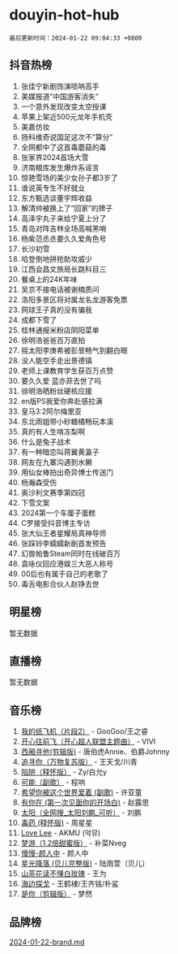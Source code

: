 # douyin-hot-hub

`最后更新时间：2024-01-22 09:04:33 +0800`

## 抖音热榜

1. 张佳宁新剧饰演唢呐高手
1. 美媒报道“中国游客消失”
1. 一个意外发现改变太空授课
1. 苹果上架近500元龙年手机壳
1. 美嘉仿妆
1. 扬科维奇说国足这次不“算分”
1. 全网都中了这首毒蘑菇的毒
1. 张家界2024首场大雪
1. 济南粮库发生爆炸系谣言
1. 惊艳雪场的美少女孙子都3岁了
1. 谁说英专生不好就业
1. 东方甄选谈董宇辉收益
1. 解清帅被换上了“回家”的牌子
1. 高泽宇丸子来给宁夏上分了
1. 青岛对阵吉林全场高喊黑哨
1. 杨紫范丞丞要久久爱角色号
1. 长沙初雪
1. 哈登倒地拼抢助攻威少
1. 江西会昌文旅局长跳科目三
1. 餐桌上的24K年味
1. 吴京不接电话被谢楠质问
1. 洛阳多景区将对属龙名龙游客免票
1. 网球王子真的没有骗我
1. 成都下雪了
1. 桂林通报米粉店阴阳菜单
1. 徐明浩爸爸百万直拍
1. 摇太阳李庚希被彭昱畅气到翻白眼
1. 没人能空手走出景德镇
1. 老师上课教育学生获百万点赞
1. 要久久爱 蓝亦菲去世了吗
1. 徐明浩晒粉丝硬核应援
1. en版PS我爱你奔赴感拉满
1. 皇马3:2阿尔梅里亚
1. 东北雨姐带小砂糖橘畅玩本溪
1. 真的有人生啃冻梨啊
1. 什么是兔子战术
1. 有一种暗恋叫蒋翼黄瀛子
1. 网友在九寨沟遇到水獭
1. 用仙女棒拍出奇异博士传送门
1. 杨瀚森受伤
1. 奥沙利文赛季第四冠
1. 下雪文案
1. 2024第一个车厘子蛋糕
1. C罗接受抖音博主专访
1. 张大仙王者星耀局真神导师
1. 张踩铃李蠕蠕新剧首发预告
1. 幻兽帕鲁Steam同时在线破百万
1. 袁咏仪回应港娱三大恶人称号
1. 00后也有属于自己的老歌了
1. 毒舌电影合伙人赵铮去世

## 明星榜

暂无数据

## 直播榜

暂无数据

## 音乐榜

1. [我的纸飞机（片段2）](https://sf86-cdn-tos.douyinstatic.com/obj/tos-cn-ve-2774/oM2ZrKcg2CD5AeRB2gkeXOFB1IxAGJdZPazYHf) - GooGoo/王之睿
1. [开心往前飞（开心超人联盟主题曲）](https://sf86-cdn-tos.douyinstatic.com/obj/tos-cn-ve-2774/9d8fb7c82cf1421fb93a9fe925275e0a) - VIVI
1. [西厢寻他(剪辑版)](https://sf86-cdn-tos.douyinstatic.com/obj/tos-cn-ve-2774/oUsAVfAQKlRNxEv5qxvIB8o5qmIWUcXbzJKJhw) - 唐伯虎Annie、伯爵Johnny
1. [追寻你（万物复苏版）](https://sf86-cdn-tos.douyinstatic.com/obj/tos-cn-ve-2774/oYeAZJsbjIDit9APmBg8u6uDUQnHmoCf3gbo74) - 王天戈/川青
1. [陷阱（释怀版）](https://sf86-cdn-tos.douyinstatic.com/obj/tos-cn-ve-2774/oE8C21LeZrzKLDFfQYgMzx4GAIHageG5IzayY7) - Zy/白允y
1. [可能（副歌）](https://sf3-cdn-tos.douyinstatic.com/obj/tos-cn-ve-2774/cde1731888894259b333569393c2fb51) - 程响
1. [希望你被这个世界爱着 (副歌)](https://sf86-cdn-tos.douyinstatic.com/obj/tos-cn-ve-2774/oUHCmWQfZlE3QQBKBeD8rCFLpJzPgCpImhsxMt) - 许亚童
1. [有你在 (第一次见面你的开场白)](https://sf6-cdn-tos.douyinstatic.com/obj/tos-cn-ve-2774/oAthrQ3ClJBfI57uBoFEgNDYtNCZ0TSYQQfxQ0) - 赵露思
1. [太阳（全网搜_太阳刘鹏_可听）](https://sf3-cdn-tos.douyinstatic.com/obj/tos-cn-ve-2774/ogWbyIQnlBFImVbeDocRdCIYtBHlbJXgfZMvgz) - 刘鹏
1. [毒药 (释怀版)](https://sf86-cdn-tos.douyinstatic.com/obj/tos-cn-ve-2774/oYILMEAzspdZBIzy4frJNB8ZHPHWAhiwowd4Ad) - 周星星
1. [Love Lee](https://sf86-cdn-tos.douyinstatic.com/obj/tos-cn-ve-2774/o05GbkJGbCBTdDnMtB0fwOYgkeZp23vrWQDQBS) - AKMU (악뮤)
1. [梦游（1.2倍甜蜜版）](https://sf3-cdn-tos.douyinstatic.com/obj/tos-cn-ve-2774/o4gyAUm8hwufoEABmwVIiQtHsFuGzAEEWtNMzo) - 补菜Nveg
1. [慢慢-颜人中](https://sf86-cdn-tos.douyinstatic.com/obj/tos-cn-ve-2774/ocjHNfBXdBxQNC8ZGAeoLMFTUgtBg8bkExunDC) - 颜人中
1. [星光降落 (贝儿完整版)](https://sf3-cdn-tos.douyinstatic.com/obj/tos-cn-ve-2774/okwB9hAwyAtsFFkFBzAX1hOOfQuIoMNs0W2Mwr) - 陆雨萱（贝儿）
1. [山茶花读不懂白玫瑰](https://sf86-cdn-tos.douyinstatic.com/obj/tos-cn-ve-2774/osfn8B7DktrRHEPJgPCfDbw7QDQEkwC16BxZg9) - 王为
1. [海边探戈](https://sf3-cdn-tos.douyinstatic.com/obj/tos-cn-ve-2774/os9gE0VQCGqt6VQkZDyBBYvfSDY0QFe3vVmubn) - 王鹤棣/王齐铭/朴鲨
1. [是你（剪辑版）](https://sf86-cdn-tos.douyinstatic.com/obj/tos-cn-ve-2774/46019dae783c4c969944217fe1cfafc4) - 梦然

## 品牌榜

[2024-01-22-brand.md](2024-01-22-brand.md)
